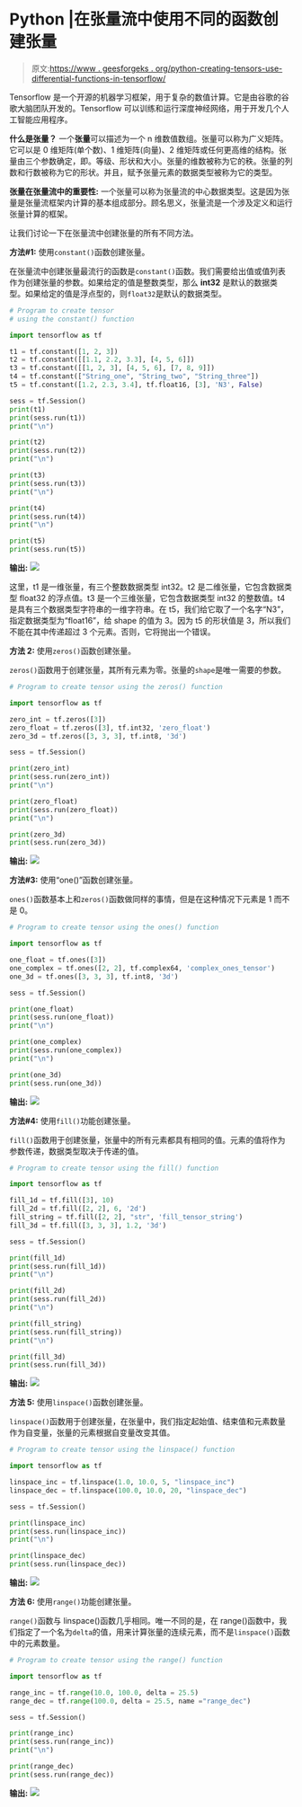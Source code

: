 # Python |在张量流中使用不同的函数创建张量

> 原文:[https://www . geesforgeks . org/python-creating-tensors-use-differential-functions-in-tensorflow/](https://www.geeksforgeeks.org/python-creating-tensors-using-different-functions-in-tensorflow/)

Tensorflow 是一个开源的机器学习框架，用于复杂的数值计算。它是由谷歌的谷歌大脑团队开发的。Tensorflow 可以训练和运行深度神经网络，用于开发几个人工智能应用程序。

**什么是张量？**
一个**张量**可以描述为一个 n 维数值数组。张量可以称为广义矩阵。它可以是 0 维矩阵(单个数)、1 维矩阵(向量)、2 维矩阵或任何更高维的结构。张量由三个参数确定，即。等级、形状和大小。张量的维数被称为它的秩。张量的列数和行数被称为它的形状。并且，赋予张量元素的数据类型被称为它的类型。

**张量在张量流中的重要性:**
一个张量可以称为张量流的中心数据类型。这是因为张量是张量流框架内计算的基本组成部分。顾名思义，张量流是一个涉及定义和运行张量计算的框架。

让我们讨论一下在张量流中创建张量的所有不同方法。

**方法#1:** 使用`constant()`函数创建张量。

在张量流中创建张量最流行的函数是`constant()`函数。我们需要给出值或值列表作为创建张量的参数。如果给定的值是整数类型，那么 **int32** 是默认的数据类型。如果给定的值是浮点型的，则`float32`是默认的数据类型。

```py
# Program to create tensor
# using the constant() function

import tensorflow as tf

t1 = tf.constant([1, 2, 3])
t2 = tf.constant([[1.1, 2.2, 3.3], [4, 5, 6]])
t3 = tf.constant([[1, 2, 3], [4, 5, 6], [7, 8, 9]])
t4 = tf.constant(["String_one", "String_two", "String_three"])
t5 = tf.constant([1.2, 2.3, 3.4], tf.float16, [3], 'N3', False)

sess = tf.Session()
print(t1)
print(sess.run(t1))
print("\n")

print(t2)
print(sess.run(t2))
print("\n")

print(t3)
print(sess.run(t3))
print("\n")

print(t4)
print(sess.run(t4))
print("\n")

print(t5)
print(sess.run(t5))
```

**输出:**
![](img/e3965b5221efdc2d25eaf0c06a03dae8.png)

这里，t1 是一维张量，有三个整数数据类型 int32。t2 是二维张量，它包含数据类型 float32 的浮点值。t3 是一个三维张量，它包含数据类型 int32 的整数值。t4 是具有三个数据类型字符串的一维字符串。在 t5，我们给它取了一个名字“N3”，指定数据类型为“float16”，给 shape 的值为 3。因为 t5 的形状值是 3，所以我们不能在其中传递超过 3 个元素。否则，它将抛出一个错误。

**方法 2:** 使用`zeros()`函数创建张量。

`zeros()`函数用于创建张量，其所有元素为零。张量的`shape`是唯一需要的参数。

```py
# Program to create tensor using the zeros() function

import tensorflow as tf

zero_int = tf.zeros([3])
zero_float = tf.zeros([3], tf.int32, 'zero_float')
zero_3d = tf.zeros([3, 3, 3], tf.int8, '3d')

sess = tf.Session()

print(zero_int)
print(sess.run(zero_int))
print("\n")

print(zero_float)
print(sess.run(zero_float))
print("\n")

print(zero_3d)
print(sess.run(zero_3d))
```

**输出:**
![](img/7332bee53552d15c6d7d9e9aaf606eda.png)

**方法#3:** 使用“one()”函数创建张量。

`ones()`函数基本上和`zeros()`函数做同样的事情，但是在这种情况下元素是 1 而不是 0。

```py
# Program to create tensor using the ones() function

import tensorflow as tf

one_float = tf.ones([3])
one_complex = tf.ones([2, 2], tf.complex64, 'complex_ones_tensor')
one_3d = tf.ones([3, 3, 3], tf.int8, '3d')

sess = tf.Session()

print(one_float)
print(sess.run(one_float))
print("\n")

print(one_complex)
print(sess.run(one_complex))
print("\n")

print(one_3d)
print(sess.run(one_3d))
```

**输出:**
![](img/ede7a84039064ca2da6a8e617f9e7dd8.png)

**方法#4:** 使用`fill()`功能创建张量。

`fill()`函数用于创建张量，张量中的所有元素都具有相同的值。元素的值将作为参数传递，数据类型取决于传递的值。

```py
# Program to create tensor using the fill() function

import tensorflow as tf

fill_1d = tf.fill([3], 10)
fill_2d = tf.fill([2, 2], 6, '2d')
fill_string = tf.fill([2, 2], "str", 'fill_tensor_string')
fill_3d = tf.fill([3, 3, 3], 1.2, '3d')

sess = tf.Session()

print(fill_1d)
print(sess.run(fill_1d))
print("\n")

print(fill_2d)
print(sess.run(fill_2d))
print("\n")

print(fill_string)
print(sess.run(fill_string))
print("\n")

print(fill_3d)
print(sess.run(fill_3d))
```

**输出:**
![](img/70e21b7afefbdad439f04b4d40b7bd1d.png)

**方法 5:** 使用`linspace()`函数创建张量。

`linspace()`函数用于创建张量，在张量中，我们指定起始值、结束值和元素数量作为自变量，张量的元素根据自变量改变其值。

```py
# Program to create tensor using the linspace() function

import tensorflow as tf

linspace_inc = tf.linspace(1.0, 10.0, 5, "linspace_inc")
linspace_dec = tf.linspace(100.0, 10.0, 20, "linspace_dec")

sess = tf.Session()

print(linspace_inc)
print(sess.run(linspace_inc))
print("\n")

print(linspace_dec)
print(sess.run(linspace_dec))
```

**输出:**
![](img/28cc432e6872d78a18565fbceccb869b.png)

**方法 6:** 使用`range()`功能创建张量。

`range()`函数与 linspace()函数几乎相同。唯一不同的是，在 range()函数中，我们指定了一个名为`delta`的值，用来计算张量的连续元素，而不是`linspace()`函数中的元素数量。

```py
# Program to create tensor using the range() function

import tensorflow as tf

range_inc = tf.range(10.0, 100.0, delta = 25.5)
range_dec = tf.range(100.0, delta = 25.5, name ="range_dec")

sess = tf.Session()

print(range_inc)
print(sess.run(range_inc))
print("\n")

print(range_dec)
print(sess.run(range_dec))
```

**输出:**
![](img/dc5fe77c1eca6c7b88fadd6c99928dba.png)